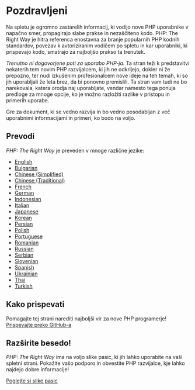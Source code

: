 # Pozdravljeni

Na spletu je ogromno zastarelih informacij, ki vodijo nove PHP uporabnike v napačno smer,
propagirajo slabe prakse in nezaščiteno kodo. PHP: The Right Way je hitra referenca enostavna
za branje popularnih PHP kodnih standardov, povezav k avtoriziranim vodičem po spletu in
kar uporabniki, ki prispevajo kodo, smatrajo za najboljšo prakso ta trenutek.

_Trenutno ni dogovorjene poti za uporabo PHP-ja_. Ta stran teži k predstavitvi nekaterih tem
novim PHP razvijalcem, ki jih ne odkrijejo, dokler ni že prepozno, ter nudi izkušenim
profesionalcem nove ideje na teh temah, ki so jih uporabljali že leta brez, da bi ponovno
premislili. Ta stran vam tudi ne bo narekovala, katera orodja naj uporabljate,
vendar namesto tega ponuja predloge za mnoge opcije, ko je možno razložiti razlike v pristopu
in primerih uporabe.

Gre za dokument, ki se vedno razvija in bo vedno posodabljan z več uporabnimi informacijami
in primeri, ko bodo na voljo.

## Prevodi

_PHP: The Right Way_ je preveden v mnoge različne jezike:

* [English](http://www.phptherightway.com)
* [Bulgarian](http://bg.phptherightway.com/)
* [Chinese (Simplified)](http://laravel-china.github.io/php-the-right-way/)
* [Chinese (Traditional)](http://laravel-taiwan.github.io/php-the-right-way)
* [French](http://eilgin.github.io/php-the-right-way/)
* [German](http://rwetzlmayr.github.io/php-the-right-way/)
* [Indonesian](http://id.phptherightway.com/)
* [Italian](http://it.phptherightway.com/)
* [Japanese](http://ja.phptherightway.com)
* [Korean](http://modernpug.github.io/php-the-right-way/)
* [Persian](http://novid.github.io/php-the-right-way/)
* [Polish](http://pl.phptherightway.com/)
* [Portuguese](http://br.phptherightway.com/)
* [Romanian](https://bgui.github.io/php-the-right-way/)
* [Russian](http://getjump.github.io/ru-php-the-right-way)
* [Serbian](http://smatejic.github.io/php-the-right-way/)
* [Slovenian](http://sl.phptherightway.com)
* [Spanish](http://phpdevenezuela.github.io/php-the-right-way/)
* [Ukrainian](http://iflista.github.com/php-the-right-way/)
* [Thai](https://apzentral.github.io/php-the-right-way/)
* [Turkish](http://hkulekci.github.io/php-the-right-way/)

## Kako prispevati

Pomagajte tej strani narediti najboljši vir za nove PHP programerje! [Prispevajte preko GitHub-a][1]

## Razširite besedo!

_PHP: The Right Way_ ima na voljo slike pasic, ki jih lahko uporabite na vaši spletni strani. Pokažite vašo podporo in obvestite PHP razvijalce, 
kje lahko najdejo dobre informacije!

[Poglejte si slike pasic][2]

[1]: https://github.com/symfony-si/php-the-right-way/
[2]: /banners.html
